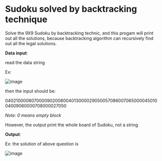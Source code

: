 # Sudoku solved by backtracking technique

Solve the 9X9 Sudoku by backtracking technic, and this progam will print out all the solutions, because backtracking algorithm can recursively find out all the legal solutions.

<b>Data input</b>:

read the data string

Ex:

![image](https://github.com/JasonEricZhan/Algorithms/blob/master/sudoku/problem.png)

then the input should be:

040210000807000090200800401300002905005708600706500004501004009060000708000027050

_Note: 0 means empty block_

However, the output print the whole board of Sudoku, not a string

<b>Output</b>:


Ex: the solution of above question is

![image](https://github.com/JasonEricZhan/Algorithms/blob/master/sudoku/solution.png)

